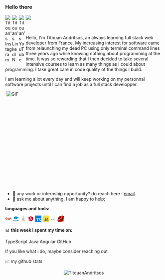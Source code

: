 ### Hello there
<a href="https://www.instagram.com/cosy_osbourne/">
  <img align="left" alt="Titouan's Instagram" width="22px" src="https://raw.githubusercontent.com/hussainweb/hussainweb/main/icons/instagram.png" />
</a>
<!-- <a href="https://discord.gg/XTW52Kt">
  <img align="left" alt="Titouan's Discord" width="22px" src="https://raw.githubusercontent.com/peterthehan/peterthehan/master/assets/discord.svg" />
</a> -->
<a href="https://www.linkedin.com/in/titouan-andritsos-b1577210a/">
  <img align="left" alt="Titouan's LinkedIN" width="22px" src="https://raw.githubusercontent.com/peterthehan/peterthehan/master/assets/linkedin.svg" />
</a>
<a href="youtube.com/@dull_boy">
  <img align="left" alt="Titouan's YouTube" width="22px" src="https://raw.githubusercontent.com/peterthehan/peterthehan/master/assets/youtube.svg" />
</a>

![](https://visitor-badge.glitch.me/badge?page_id=abhisheknaiidu.abhisheknaiidu)

<br />

Hello, I'm Titouan Andritsos, an always learning full stack web developer from France. My increasing interest for software came from relaunching my dead PC using only terminal command lines three years ago while knowing nothing about programming at the time. It was so rewarding that I then decided to take several intensive courses to learn as many things as I could about programming. I take great care in code quality of the things I build.

I am learning a lot every day and will keep working on my personnal software projects until I can find a job as a full stack developper.


  <img align="right" alt="GIF" src="https://github.com/cosyosbourne/ReadMeCosy/blob/master/code.gif" width="500" height="320" />

- 💼 any work or internship opportunity? do reach here : [email](mailto:titouan.andritsos@hotmail.fr)
- 💬 ask me about anything, I am happy to help;

**languages and tools:**

<code><img height="20" src="https://raw.githubusercontent.com/github/explore/80688e429a7d4ef2fca1e82350fe8e3517d3494d/topics/git/git.png"></code>
<code><img height="20" src="https://raw.githubusercontent.com/github/explore/80688e429a7d4ef2fca1e82350fe8e3517d3494d/topics/docker/docker.png"></code>
<code><img height="20" src="https://raw.githubusercontent.com/github/explore/80688e429a7d4ef2fca1e82350fe8e3517d3494d/topics/java/java.png"></code>
<code><img height="20" src="https://raw.githubusercontent.com/github/explore/80688e429a7d4ef2fca1e82350fe8e3517d3494d/topics/angular/angular.png"></code>
<code><img height="20" src="https://raw.githubusercontent.com/github/explore/80688e429a7d4ef2fca1e82350fe8e3517d3494d/topics/typescript/typescript.png"></code>
<code><img height="20" src="https://raw.githubusercontent.com/github/explore/80688e429a7d4ef2fca1e82350fe8e3517d3494d/topics/javascript/javascript.png"></code>
<code><img height="20" src="https://raw.githubusercontent.com/github/explore/80688e429a7d4ef2fca1e82350fe8e3517d3494d/topics/mysql/mysql.png"></code>
<code><img height="20" src="https://raw.githubusercontent.com/github/explore/80688e429a7d4ef2fca1e82350fe8e3517d3494d/topics/ruby/ruby.png"></code>



📊 **this week i spent my time on:**

TypeScript
Java
Angular
GitHub

<!--START_SECTION:waka-->

<!-- ```txt
TypeScript   12 hrs 31 mins  ██████████████████████▒░░   88.72 %
Vue.js       21 mins         ▓░░░░░░░░░░░░░░░░░░░░░░░░   02.52 %
JSON         18 mins         ▓░░░░░░░░░░░░░░░░░░░░░░░░   02.23 %
JavaScript   17 mins         ▓░░░░░░░░░░░░░░░░░░░░░░░░   02.03 %
Other        15 mins         ▒░░░░░░░░░░░░░░░░░░░░░░░░   01.86 %
``` -->

<!--END_SECTION:waka-->

If you like what i do, maybe consider reaching out

<!-- 🚧 **my todoist stats:** -->
<!-- TODO-IST:START -->
<!-- 🏆  7,995 Karma Points
🌸  Completed 0 tasks today
✅  Completed 673 tasks so far
⏳  Longest streak is 10 days -->
<!-- TODO-IST:END -->


📈 my github stats

<p align="center"> <img src="https://github-readme-stats.vercel.app/api?username=cosyosbourne&show_icons=true&theme=gotham" alt="TitouanAndritsos" />
